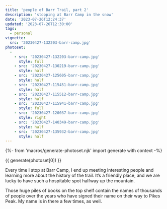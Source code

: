 ```yaml
---
title: 'people of Barr Trail, part 2'
description: 'stopping at Barr Camp in the snow'
date: '2023-07-26T12:24:37'
updated: '2023-07-26T12:30:00'
tags:
  - personal
vignette:
  src: '20230427-132203-barr-camp.jpg'
photoset:
  - 
    - src: '20230427-132203-barr-camp.jpg'
      style: full
    - src: '20230427-130219-barr-camp.jpg'
      style: half
    - src: '20230427-125605-barr-camp.jpg'
      style: half
    - src: '20230427-115451-barr-camp.jpg'
      style: half
    - src: '20230427-115512-barr-camp.jpg'
      style: half
    - src: '20230427-115941-barr-camp.jpg'
      style: full
    - src: '20230427-120037-barr-camp.jpg'
      style: right
    - src: '20230427-140349-barr-camp.jpg'
      style: half
    - src: '20230427-135932-barr-camp.jpg'
      style: half
---
```


{%- from 'macros/generate-photoset.njk' import generate with context -%}

{{ generate(photoset[0]) }}

Every time I stop at Barr Camp, I end up meeting interesting people and learning more about the history of the trail. It’s a friendly place, and we are lucky to have such a hospitable spot halfway up the mountain.

Those huge piles of books on the top shelf contain the names of thousands of people over the years who have signed their name on their way to Pikes Peak. My name is in there a few times, as well.